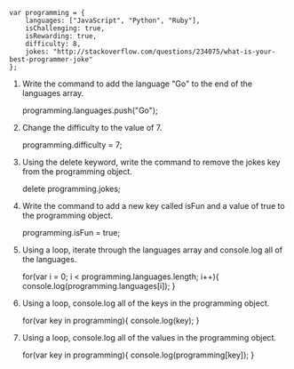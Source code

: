 	var programming = {
	    languages: ["JavaScript", "Python", "Ruby"],
	    isChallenging: true,
	    isRewarding: true,
	    difficulty: 8,
	    jokes: "http://stackoverflow.com/questions/234075/what-is-your-best-programmer-joke"
	};

1) Write the command to add the language "Go" to the end of the languages array.

	programming.languages.push("Go");

2) Change the difficulty to the value of 7.

	programming.difficulty = 7;

3) Using the delete keyword, write the command to remove the jokes key from the programming object.

	delete programming.jokes;

4) Write the command to add a new key called isFun and a value of true to the programming object.

	programming.isFun = true;

5) Using a loop, iterate through the languages array and console.log all of the languages.

	for(var i = 0; i < programming.languages.length; i++){
		console.log(programming.languages[i]);
	}

6) Using a loop, console.log all of the keys in the programming object.

	for(var key in programming){
		console.log(key);
	}

7) Using a loop, console.log all of the values in the programming object.

	for(var key in programming){
		console.log(programming[key]);
	}
